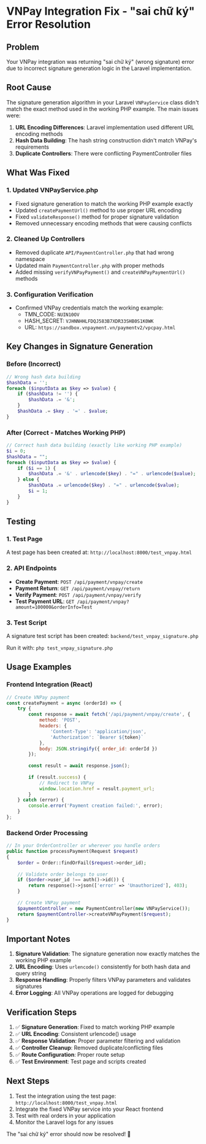 # VNPay Integration Fix - "sai chữ ký" Error Resolution

## Problem
Your VNPay integration was returning "sai chữ ký" (wrong signature) error due to incorrect signature generation logic in the Laravel implementation.

## Root Cause
The signature generation algorithm in your Laravel `VNPayService` class didn't match the exact method used in the working PHP example. The main issues were:

1. **URL Encoding Differences**: Laravel implementation used different URL encoding methods
2. **Hash Data Building**: The hash string construction didn't match VNPay's requirements
3. **Duplicate Controllers**: There were conflicting PaymentController files

## What Was Fixed

### 1. Updated VNPayService.php
- Fixed signature generation to match the working PHP example exactly
- Updated `createPaymentUrl()` method to use proper URL encoding
- Fixed `validateResponse()` method for proper signature validation
- Removed unnecessary encoding methods that were causing conflicts

### 2. Cleaned Up Controllers
- Removed duplicate `API/PaymentController.php` that had wrong namespace
- Updated main `PaymentController.php` with proper methods
- Added missing `verifyVNPayPayment()` and `createVNPayPaymentUrl()` methods

### 3. Configuration Verification
- Confirmed VNPay credentials match the working example:
  - TMN_CODE: `NUIN10OV`
  - HASH_SECRET: `VJHNNHHLFDQJ583B7XDR33SHB0S1K0WK`
  - URL: `https://sandbox.vnpayment.vn/paymentv2/vpcpay.html`

## Key Changes in Signature Generation

### Before (Incorrect)
```php
// Wrong hash data building
$hashData = '';
foreach ($inputData as $key => $value) {
    if ($hashData != '') {
        $hashData .= '&';
    }
    $hashData .= $key . '=' . $value;
}
```

### After (Correct - Matches Working PHP)
```php
// Correct hash data building (exactly like working PHP example)
$i = 0;
$hashData = "";
foreach ($inputData as $key => $value) {
    if ($i == 1) {
        $hashData .= '&' . urlencode($key) . "=" . urlencode($value);
    } else {
        $hashData .= urlencode($key) . "=" . urlencode($value);
        $i = 1;
    }
}
```

## Testing

### 1. Test Page
A test page has been created at: `http://localhost:8000/test_vnpay.html`

### 2. API Endpoints
- **Create Payment**: `POST /api/payment/vnpay/create`
- **Payment Return**: `GET /api/payment/vnpay/return`
- **Verify Payment**: `POST /api/payment/vnpay/verify`
- **Test Payment URL**: `GET /api/payment/vnpay?amount=100000&orderInfo=Test`

### 3. Test Script
A signature test script has been created: `backend/test_vnpay_signature.php`

Run it with: `php test_vnpay_signature.php`

## Usage Examples

### Frontend Integration (React)
```javascript
// Create VNPay payment
const createPayment = async (orderId) => {
    try {
        const response = await fetch('/api/payment/vnpay/create', {
            method: 'POST',
            headers: {
                'Content-Type': 'application/json',
                'Authorization': `Bearer ${token}`
            },
            body: JSON.stringify({ order_id: orderId })
        });
        
        const result = await response.json();
        
        if (result.success) {
            // Redirect to VNPay
            window.location.href = result.payment_url;
        }
    } catch (error) {
        console.error('Payment creation failed:', error);
    }
};
```

### Backend Order Processing
```php
// In your OrderController or wherever you handle orders
public function processPayment(Request $request)
{
    $order = Order::findOrFail($request->order_id);
    
    // Validate order belongs to user
    if ($order->user_id !== auth()->id()) {
        return response()->json(['error' => 'Unauthorized'], 403);
    }
    
    // Create VNPay payment
    $paymentController = new PaymentController(new VNPayService());
    return $paymentController->createVNPayPayment($request);
}
```

## Important Notes

1. **Signature Validation**: The signature generation now exactly matches the working PHP example
2. **URL Encoding**: Uses `urlencode()` consistently for both hash data and query string
3. **Response Handling**: Properly filters VNPay parameters and validates signatures
4. **Error Logging**: All VNPay operations are logged for debugging

## Verification Steps

1. ✅ **Signature Generation**: Fixed to match working PHP example
2. ✅ **URL Encoding**: Consistent urlencode() usage
3. ✅ **Response Validation**: Proper parameter filtering and validation
4. ✅ **Controller Cleanup**: Removed duplicate/conflicting files
5. ✅ **Route Configuration**: Proper route setup
6. ✅ **Test Environment**: Test page and scripts created

## Next Steps

1. Test the integration using the test page: `http://localhost:8000/test_vnpay.html`
2. Integrate the fixed VNPay service into your React frontend
3. Test with real orders in your application
4. Monitor the Laravel logs for any issues

The "sai chữ ký" error should now be resolved! 🎉